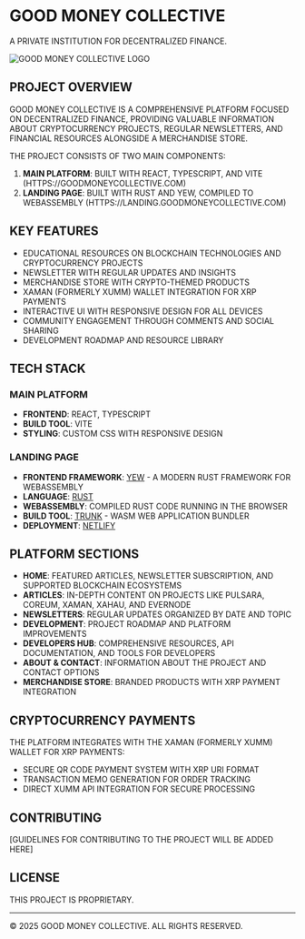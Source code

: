 # GOOD MONEY COLLECTIVE

A PRIVATE INSTITUTION FOR DECENTRALIZED FINANCE.

![GOOD MONEY COLLECTIVE LOGO](https://goodmoneycollective.com/images/logo.png)

## PROJECT OVERVIEW

GOOD MONEY COLLECTIVE IS A COMPREHENSIVE PLATFORM FOCUSED ON DECENTRALIZED FINANCE, PROVIDING VALUABLE INFORMATION ABOUT CRYPTOCURRENCY PROJECTS, REGULAR NEWSLETTERS, AND FINANCIAL RESOURCES ALONGSIDE A MERCHANDISE STORE.

THE PROJECT CONSISTS OF TWO MAIN COMPONENTS:
1. **MAIN PLATFORM**: BUILT WITH REACT, TYPESCRIPT, AND VITE (HTTPS://GOODMONEYCOLLECTIVE.COM)
2. **LANDING PAGE**: BUILT WITH RUST AND YEW, COMPILED TO WEBASSEMBLY (HTTPS://LANDING.GOODMONEYCOLLECTIVE.COM)

## KEY FEATURES

- EDUCATIONAL RESOURCES ON BLOCKCHAIN TECHNOLOGIES AND CRYPTOCURRENCY PROJECTS
- NEWSLETTER WITH REGULAR UPDATES AND INSIGHTS
- MERCHANDISE STORE WITH CRYPTO-THEMED PRODUCTS
- XAMAN (FORMERLY XUMM) WALLET INTEGRATION FOR XRP PAYMENTS
- INTERACTIVE UI WITH RESPONSIVE DESIGN FOR ALL DEVICES
- COMMUNITY ENGAGEMENT THROUGH COMMENTS AND SOCIAL SHARING
- DEVELOPMENT ROADMAP AND RESOURCE LIBRARY

## TECH STACK

### MAIN PLATFORM
- **FRONTEND**: REACT, TYPESCRIPT
- **BUILD TOOL**: VITE
- **STYLING**: CUSTOM CSS WITH RESPONSIVE DESIGN

### LANDING PAGE
- **FRONTEND FRAMEWORK**: [YEW](https://yew.rs/) - A MODERN RUST FRAMEWORK FOR WEBASSEMBLY
- **LANGUAGE**: [RUST](https://www.rust-lang.org/)
- **WEBASSEMBLY**: COMPILED RUST CODE RUNNING IN THE BROWSER
- **BUILD TOOL**: [TRUNK](https://trunkrs.dev/) - WASM WEB APPLICATION BUNDLER
- **DEPLOYMENT**: [NETLIFY](https://www.netlify.com/)

## PLATFORM SECTIONS

- **HOME**: FEATURED ARTICLES, NEWSLETTER SUBSCRIPTION, AND SUPPORTED BLOCKCHAIN ECOSYSTEMS
- **ARTICLES**: IN-DEPTH CONTENT ON PROJECTS LIKE PULSARA, COREUM, XAMAN, XAHAU, AND EVERNODE
- **NEWSLETTERS**: REGULAR UPDATES ORGANIZED BY DATE AND TOPIC
- **DEVELOPMENT**: PROJECT ROADMAP AND PLATFORM IMPROVEMENTS
- **DEVELOPERS HUB**: COMPREHENSIVE RESOURCES, API DOCUMENTATION, AND TOOLS FOR DEVELOPERS
- **ABOUT & CONTACT**: INFORMATION ABOUT THE PROJECT AND CONTACT OPTIONS
- **MERCHANDISE STORE**: BRANDED PRODUCTS WITH XRP PAYMENT INTEGRATION

## CRYPTOCURRENCY PAYMENTS

THE PLATFORM INTEGRATES WITH THE XAMAN (FORMERLY XUMM) WALLET FOR XRP PAYMENTS:
- SECURE QR CODE PAYMENT SYSTEM WITH XRP URI FORMAT
- TRANSACTION MEMO GENERATION FOR ORDER TRACKING
- DIRECT XUMM API INTEGRATION FOR SECURE PROCESSING

## CONTRIBUTING

[GUIDELINES FOR CONTRIBUTING TO THE PROJECT WILL BE ADDED HERE]

## LICENSE

THIS PROJECT IS PROPRIETARY.

---

© 2025 GOOD MONEY COLLECTIVE. ALL RIGHTS RESERVED.
